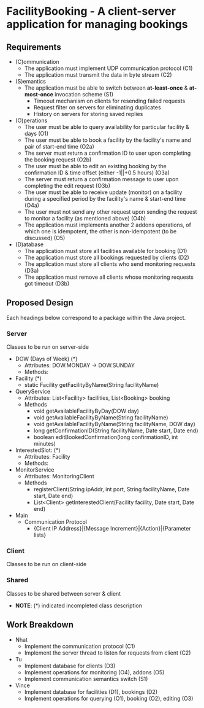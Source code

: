# FacilityBooking - A client-server application for managing bookings
## Requirements
* (C)ommunication
    * The application must implement UDP communication protocol (C1)
    * The application must transmit the data in byte stream (C2)
* (S)emantics
    * The application must be able to switch between **at-least-once** & **at-most-once** invocation scheme (S1)
        * Timeout mechanism on clients for resending failed requests
        * Request filter on servers for eliminating duplicates
        * History on servers for storing saved replies
* (O)perations
    * The user must be able to query availability for particular facility & days (O1)
    * The user must be able to book a facility by the facility's name and pair of start-end time (O2a)
    * The server must return a confirmation ID to user upon completing the booking request (O2b)
    * The user must be able to edit an existing booking by the confirmation ID & time offset (either -1||+0.5 hours) (O3a)
    * The server must return a confirmation message to user upon completing the edit request (O3b)
    * The user must be able to receive update (monitor) on a facility during a specified period by the facility's name & start-end time (O4a)
    * The user must not send any other request upon sending the request to monitor a facility (as mentioned above) (O4b)
    * The application must implements another 2 addons operations, of which one is idempotent, the other is non-idempotent (to be discussed) (O5)
* (D)atabase
    * The application must store all facilities available for booking (D1)
    * The application must store all bookings requested by clients (D2)
    * The application must store all clients who send monitoring requests (D3a)
    * The application must remove all clients whose monitoring requests got timeout (D3b)
## Proposed Design
Each headings below correspond to a package within the Java project.
### Server
Classes to be run on server-side
* DOW (Days of Week) (*)
    * Attributes: DOW.MONDAY -&gt; DOW.SUNDAY
    * Methods:
* Facility (*)
    * static Facility getFacilityByName(String facilityName)
* QueryService
    * Attributes: List&lt;Facility&gt; facilities, List&lt;Booking&gt; booking
    * Methods
        * void getAvailableFacilityByDay(DOW day)
        * void getAvailableFacilityByName(String facilityName)
        * void getAvailableFacilityByName(String facilityName, DOW day)
        * long getConfirmationID(String facilityName, Date start, Date end)
        * boolean editBookedConfirmation(long confirmationID, int minutes)
* InterestedSlot: (*)
    * Attributes: Facility
    * Methods:
* MonitorService
    * Attributes: MonitoringClient
    * Methods
        * registerClient(String ipAddr, int port, String facilityName, Date start, Date end)
        * List&lt;Client&gt; getInterestedClient(Facility facility, Date start, Date end)
* Main
    * Communication Protocol
        * {Client IP Address}|{Message Increment}|{Action}|{Parameter lists}
### Client
Classes to be run on client-side
### Shared
Classes to be shared between server & client
* **NOTE**: (*) indicated incompleted class description
## Work Breakdown
* Nhat
    * Implement the communication protocol (C1)
    * Implement the server thread to listen for requests from client (C2)
* Tu
    * Implement database for clients (D3)
    * Implement operations for monitoring (O4), addons (O5)
    * Implement communication semantics switch (S1)
* Vince
    * Implement database for facilities (D1), bookings (D2)
    * Implement operations for querying (O1), booking (O2), editing (O3)